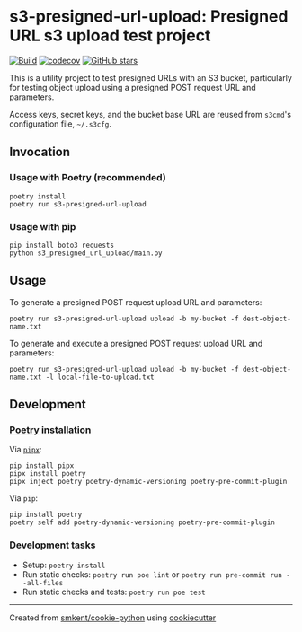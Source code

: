 # s3-presigned-url-upload: Presigned URL s3 upload test project

[![Build](https://img.shields.io/github/checks-status/smkent/s3-presigned-url-upload/main?label=build)][gh-actions]
[![codecov](https://codecov.io/gh/smkent/s3-presigned-url-upload/branch/main/graph/badge.svg)][codecov]
[![GitHub stars](https://img.shields.io/github/stars/smkent/s3-presigned-url-upload?style=social)][repo]

This is a utility project to test presigned URLs with an S3 bucket, particularly
for testing object upload using a presigned POST request URL and parameters.

Access keys, secret keys, and the bucket base URL are reused from `s3cmd`'s
configuration file, `~/.s3cfg`.

## Invocation

### Usage with Poetry (recommended)

```console
poetry install
poetry run s3-presigned-url-upload
```

### Usage with pip

```console
pip install boto3 requests
python s3_presigned_url_upload/main.py
```

## Usage

To generate a presigned POST request upload URL and parameters:

```console
poetry run s3-presigned-url-upload upload -b my-bucket -f dest-object-name.txt
```

To generate and execute a presigned POST request upload URL and parameters:

```console
poetry run s3-presigned-url-upload upload -b my-bucket -f dest-object-name.txt -l local-file-to-upload.txt
```

## Development

### [Poetry][poetry] installation

Via [`pipx`][pipx]:

```console
pip install pipx
pipx install poetry
pipx inject poetry poetry-dynamic-versioning poetry-pre-commit-plugin
```

Via `pip`:

```console
pip install poetry
poetry self add poetry-dynamic-versioning poetry-pre-commit-plugin
```

### Development tasks

* Setup: `poetry install`
* Run static checks: `poetry run poe lint` or
  `poetry run pre-commit run --all-files`
* Run static checks and tests: `poetry run poe test`

---

Created from [smkent/cookie-python][cookie-python] using
[cookiecutter][cookiecutter]

[codecov]: https://codecov.io/gh/smkent/s3-presigned-url-upload
[cookie-python]: https://github.com/smkent/cookie-python
[cookiecutter]: https://github.com/cookiecutter/cookiecutter
[gh-actions]: https://github.com/smkent/s3-presigned-url-upload/actions?query=branch%3Amain
[pipx]: https://pypa.github.io/pipx/
[poetry]: https://python-poetry.org/docs/#installation
[repo]: https://github.com/smkent/s3-presigned-url-upload
